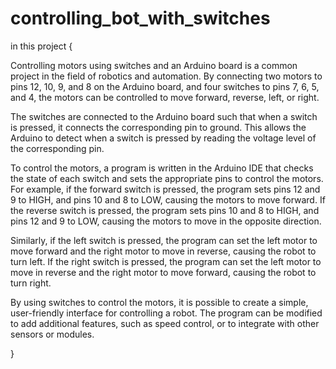 # controlling_bot_with_switches
in this project {

  Controlling motors using switches and an Arduino board is a common project in the field of robotics and automation. By connecting two motors to pins 12, 10, 9, and 8 on the Arduino board, and four switches to pins 7, 6, 5, and 4, the motors can be controlled to move forward, reverse, left, or right.

The switches are connected to the Arduino board such that when a switch is pressed, it connects the corresponding pin to ground. This allows the Arduino to detect when a switch is pressed by reading the voltage level of the corresponding pin.

To control the motors, a program is written in the Arduino IDE that checks the state of each switch and sets the appropriate pins to control the motors. For example, if the forward switch is pressed, the program sets pins 12 and 9 to HIGH, and pins 10 and 8 to LOW, causing the motors to move forward. If the reverse switch is pressed, the program sets pins 10 and 8 to HIGH, and pins 12 and 9 to LOW, causing the motors to move in the opposite direction.

Similarly, if the left switch is pressed, the program can set the left motor to move forward and the right motor to move in reverse, causing the robot to turn left. If the right switch is pressed, the program can set the left motor to move in reverse and the right motor to move forward, causing the robot to turn right.

By using switches to control the motors, it is possible to create a simple, user-friendly interface for controlling a robot. The program can be modified to add additional features, such as speed control, or to integrate with other sensors or modules.

}
